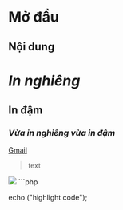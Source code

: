 # Mở đầu
## Nội dung
# *In nghiêng*
## **In đậm**
### ***Vừa in nghiêng vừa in đậm***

[Gmail](https://mail.google.com/mail/u/0/#inbox)
>text
<img src='https://cdn.rawgit.com/YourUserAccount/YourProject/master/DirectoryPath/svgdemo1.svg' >
```php

echo ("highlight code");

```
